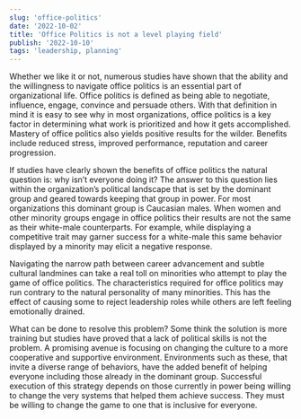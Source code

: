 ```yaml
---
slug: 'office-politics'
date: '2022-10-02'
title: 'Office Politics is not a level playing field'
publish: '2022-10-10'
tags: 'leadership, planning'
---
```


Whether we like it or not, numerous studies have shown that the ability and the willingness to navigate office politics is an essential part of organizational life. Office politics is defined as being able to negotiate, influence, engage, convince and persuade others. With that definition in mind it is easy to see why in most organizations, office politics is a key factor in determining what work is prioritized and how it gets accomplished. Mastery of office politics also yields positive results for the wilder. Benefits include reduced stress, improved performance, reputation and career progression.

If studies have clearly shown the benefits of office politics the natural question is: why isn’t everyone doing it? The answer to this question lies within the organization’s political landscape that is set by the dominant group and geared towards keeping that group in power. For most organizations this dominant group is Caucasian males. When women and other minority groups engage in office politics their results are not the same as their white-male counterparts. For example, while displaying a competitive trait may garner success for a white-male this same behavior displayed by a minority may elicit a negative response.

Navigating the narrow path between career advancement and subtle cultural landmines can take a real toll on minorities who attempt to play the game of office politics. The characteristics required for office politics may run contrary to the natural personality of many minorities. This has the effect of causing some to reject leadership roles while others are left feeling emotionally drained.

What can be done to resolve this problem? Some think the solution is more training but studies have proved that a lack of political skills is not the problem. A promising avenue is focusing on changing the culture to a more cooperative and supportive environment. Environments such as these, that invite a diverse range of behaviors, have the added benefit of helping everyone including those already in the dominant group. Successful execution of this strategy depends on those currently in power being willing to change the very systems that helped them achieve success. They must be willing to change the game to one that is inclusive for everyone.
